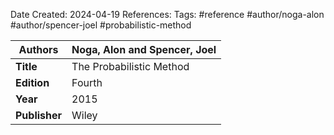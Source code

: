 Date Created: 2024-04-19
References: 
Tags: #reference #author/noga-alon #author/spencer-joel #probabilistic-method

| **Authors**   | Noga, Alon and Spencer, Joel |
| ------------- | ---------------------------- |
| **Title**     | The Probabilistic Method     |
| **Edition**   | Fourth                       |
| **Year**      | 2015                         |
| **Publisher** | Wiley                        |
 
